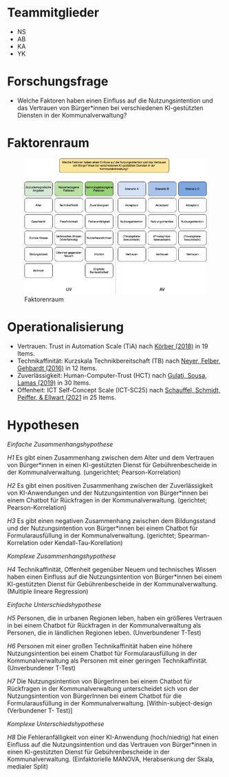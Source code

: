 # Teammitglieder

-   NS
-   AB
-   KA
-   YK

# Forschungsfrage

-   Welche Faktoren haben einen Einfluss auf die Nutzungsintention und
    das Vertrauen von Bürger\*innen bei verschiedenen KI-gestützten
    Diensten in der Kommunalverwaltung?

# Faktorenraum

<figure>
<img src="readme_files/Faktorenraum_Gruppe%201.png"
alt="Faktorenraum" />
<figcaption aria-hidden="true">Faktorenraum</figcaption>
</figure>

# Operationalisierung

-   Vertrauen: Trust in Automation Scale (TiA) nach [Körber
    (2018)](https://link.springer.com/chapter/10.1007/978-3-319-96074-6_2 "Körber, M.(2018. Theoretical Considerations and Development of a Questionnaire to Measure Trust in Automation. In: Proceedings of the 20th Congress of the International Ergonomics Association (IEA 2018), Springer, Cham.")
    in 19 Items.
-   Technikaffinität: Kurzskala Technikbereitschaft (TB) nach [Neyer,
    Felber, Gehbardt
    (2016)](https://doi.org/10.6102/zis244 "Neyer, F. J., Felber, J., & Gebhardt, C.(2016)")
    in 12 Items.
-   Zuverlässigkeit: Human-Computer-Trust (HCT) nach [Gulati, Sousa,
    Lamas
    (2019)](https://doi.org/10.1080/0144929X.2019.1656779 "Gulati, S., Sousa, S., Lamas, D.(2019)")
    in 30 Items.
-   Offenheit: ICT Self-Concept Scale (ICT-SC25) nach [Schauffel,
    Schmidt, Peiffer, & Ellwart
    (2021](https://doi.org/10.6102/zis308_exz "Schauffel, N., Schmidt, I., Peiffer, H., & Ellwart, T.(2021)")
    in 25 Items.

# Hypothesen

*Einfache Zusammenhangshypothese*

*H1* Es gibt einen Zusammenhang zwischen dem Alter und dem Vertrauen von
Bürger\*innen in einen KI-gestützten Dienst für Gebührenbescheide in der
Kommunalverwaltung. (ungerichtet; Pearson-Korrelation)

*H2* Es gibt einen positiven Zusammenhang zwischen der Zuverlässigkeit
von KI-Anwendungen und der Nutzungsintention von Bürger\*innen bei einem
Chatbot für Rückfragen in der Kommunalverwaltung. (gerichtet;
Pearson-Korrelation)

*H3* Es gibt einen negativen Zusammenhang zwischen dem Bildungsstand und
der Nutzungsintention von Bürger\*innen bei einem Chatbot für
Formularausfüllung in der Kommunalverwaltung. (gerichtet;
Spearman-Korrelation oder Kendall-Tau-Korellation)

*Komplexe Zusammenhangshypothese*

*H4* Technikaffinität, Offenheit gegenüber Neuem und technisches Wissen
haben einen Einfluss auf die Nutzungsintention von Bürger\*innen bei
einem KI-gestützten Dienst für Gebührenbescheide in der
Kommunalverwaltung. (Multiple lineare Regression)

*Einfache Unterschiedshypothese*

*H5* Personen, die in urbanen Regionen leben, haben ein größeres
Vertrauen in bei einem Chatbot für Rückfragen in der Kommunalverwaltung
als Personen, die in ländlichen Regionen leben. (Unverbundener T-Test)

*H6* Personen mit einer großen Technikaffinität haben eine höhere
Nutzungsintention bei einem Chatbot für Formularausfüllung in der
Kommunalverwaltung als Personen mit einer geringen Technikaffinität.
(Unverbundener T-Test)

*H7* Die Nutzungsintention von BürgerInnen bei einem Chatbot für
Rückfragen in der Kommunalverwaltung unterscheidet sich von der
Nutzungsintention von BürgerInnen bei einem Chatbot für die
Formularausfüllung in der Kommunalverwaltung. \[Within-subject-design
(Verbundener T- Test)\]

*Komplexe Unterschiedshypothese*

*H8* Die Fehleranfälligkeit von einer KI-Anwendung (hoch/niedrig) hat
einen Einfluss auf die Nutzungsintention und das Vertrauen von
Bürger\*innen in einen KI-gestützten Dienst für Gebührenbescheide in der
Kommunalverwaltung. (Einfaktorielle MANOVA, Herabsenkung der Skala,
medialer Split)
